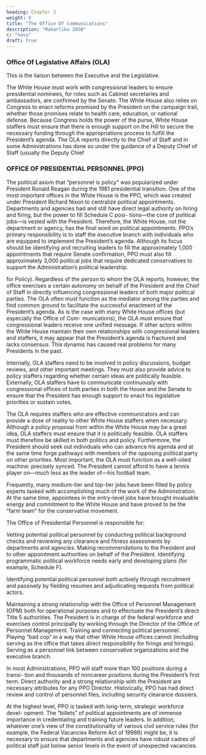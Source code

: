 ```yaml
---
heading: Chapter 3
weight: 8
title: "The Office Of Communications"
description: "Maharlika 2050"
c: "navy"
draft: true
---
```



### Office Of Legislative Affairs (OLA)

This is the liaison between the Executive and the Legislative.

The White House must work with congressional leaders to ensure presidential nominees, for roles such as Cabinet secretaries and ambassadors, are confirmed by the Senate. The White House also relies on Congress to enact reforms promised by the President on the campaign trail, whether those promises relate to health care, education, or national defense. Because Congress holds the power of the purse, White House staffers must ensure that there is enough support on the Hill to secure the necessary funding through the appropriations process to fulfill the President’s agenda. The OLA reports directly to the Chief of Staff and in some Administrations has done so under the guidance of a Deputy Chief of Staff (usually the Deputy Chief


### OFFICE OF PRESIDENTIAL PERSONNEL (PPO)

The political axiom that “personnel is policy” was popularized under President Ronald Reagan during the 1981 presidential transition. One of the most important offices in the White House is the PPO, which was created under President Richard Nixon to centralize political appointments. Departments and agencies had and still have direct legal authority on hiring and firing, but the power to fill Schedule C posi- tions—the core of political jobs—is vested with the President. Therefore, the White House, not the department or agency, has the final word on political appointments. PPO’s primary responsibility is to staff the executive branch with individuals who are equipped to implement the President’s agenda. Although its focus should be identifying and recruiting leaders to fill the approximately 1,000 appointments that require Senate confirmation, PPO must also fill approximately 3,000 political jobs that require dedicated conservatives to support the Administration’s political leadership.

for Policy). Regardless of the person to whom the OLA reports, however, the office exercises a certain autonomy on behalf of the President and the Chief of Staff in directly influencing congressional leaders of both major political parties. The OLA often must function as the mediator among the parties and find common ground to facilitate the successful enactment of the President’s agenda. As is the case with many White House offices (but especially the Office of Com- munications), the OLA must ensure that congressional leaders receive one unified message. If other actors within the White House maintain their own relationships with congressional leaders and staffers, it may appear that the President’s agenda is fractured and lacks consensus. This dynamic has caused real problems for many Presidents in the past.


Internally, OLA staffers need to be involved in policy discussions, budget reviews, and other important meetings. They must also provide advice to policy staffers regarding whether certain ideas are politically feasible. Externally, OLA staffers have to communicate continuously with congressional offices of both parties in both the House and the Senate to ensure that the President has enough support to enact his legislative priorities or sustain votes.

The OLA requires staffers who are effective communicators and can provide a
dose of reality to other White House staffers when necessary. Although a policy
proposal from within the White House may be a great idea, OLA staffers must
ensure that it is politically feasible. OLA staffers must therefore be skilled in both
politics and policy. Furthermore, the President should seek out individuals who
can advance his agenda and at the same time forge pathways with members of the
opposing political party on other priorities.
Most important, the OLA must function as a well-oiled machine: precisely
synced. The President cannot afford to have a tennis player on—much less as the
leader of—his football team.

Frequently, many medium-tier and top-tier jobs have been filled by policy
experts tasked with accomplishing much of the work of the Administration. At
the same time, appointees in the entry-level jobs have brought invaluable energy
and commitment to the White House and have proved to be the “farm team” for
the conservative movement.

The Office of Presidential Personnel is responsible for:

Vetting potential political personnel by conducting political background
checks and reviewing any clearance and fitness assessments by departments
and agencies.
Making recommendations to the President and to other appointment
authorities on behalf of the President.
Identifying programmatic political workforce needs early and developing
plans (for example, Schedule F).

Identifying potential political personnel both actively through recruitment
and passively by fielding resumes and adjudicating requests from
political actors.

Maintaining a strong relationship with the Office of Personnel Management
(OPM) both for operational purposes and to effectuate the President’s direct
Title 5 authorities. The President is in charge of the federal workforce and
exercises control principally by working through the Director of the Office
of Personnel Management.
Training and connecting political personnel.
Playing “bad cop” in a way that other White House offices cannot
(including serving as the office that takes direct responsibility for firings
and hirings).
Serving as a personnel link between conservative organizations and the
executive branch.

In most Administrations, PPO will staff more than 100 positions during a transi-
tion and thousands of noncareer positions during the President’s first term. Direct
authority and a strong relationship with the President are necessary attributes for
any PPO Director. Historically, PPO has had direct review and control of personnel
files, including security clearance dossiers.

At the highest level, PPO is tasked with long-term, strategic workforce devel-
opment. The “billets” of political appointments are of immense importance in
credentialing and training future leaders. In addition, whatever one’s view of the
constitutionality of various civil service rules (for example, the Federal Vacancies
Reform Act of 19986) might be, it is necessary to ensure that departments and
agencies have robust cadres of political staff just below senior levels in the event
of unexpected vacancies.

